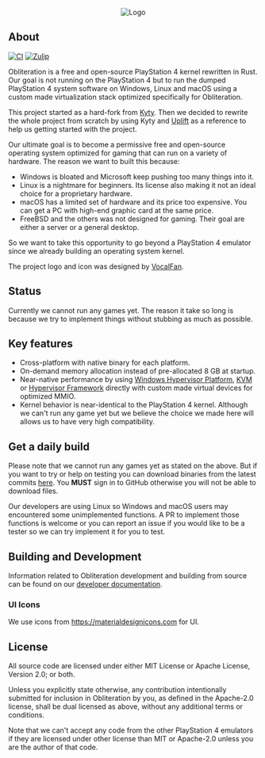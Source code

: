 <p align="center"><img alt="Logo" src="logo.png"></p>

## About
[![CI](https://github.com/obhq/obliteration/actions/workflows/main.yml/badge.svg)](https://github.com/obhq/obliteration/actions/workflows/main.yml)
[![Zulip](https://img.shields.io/badge/zulip-join_chat-brightgreen.svg)](https://obkrnl.zulipchat.com)

Obliteration is a free and open-source PlayStation 4 kernel rewritten in Rust. Our goal is not running on the PlayStation 4 but to run the dumped PlayStation 4 system software on Windows, Linux and macOS using a custom made virtualization stack optimized specifically for Obliteration.

This project started as a hard-fork from [Kyty](https://github.com/InoriRus/Kyty). Then we decided to rewrite the whole project from scratch by using Kyty and [Uplift](https://github.com/idc/uplift) as a reference to help us getting started with the project.

Our ultimate goal is to become a permissive free and open-source operating system optimized for gaming that can run on a variety of hardware. The reason we want to built this because:

- Windows is bloated and Microsoft keep pushing too many things into it.
- Linux is a nightmare for beginners. Its license also making it not an ideal choice for a proprietary hardware.
- macOS has a limited set of hardware and its price too expensive. You can get a PC with high-end graphic card at the same price.
- FreeBSD and the others was not designed for gaming. Their goal are either a server or a general desktop.

So we want to take this opportunity to go beyond a PlayStation 4 emulator since we already building an operating system kernel.

The project logo and icon was designed by [VocalFan](https://github.com/VocalFan).

## Status

Currently we cannot run any games yet. The reason it take so long is because we try to implement things without stubbing as much as possible.

## Key features

- Cross-platform with native binary for each platform.
- On-demand memory allocation instead of pre-allocated 8 GB at startup.
- Near-native performance by using [Windows Hypervisor Platform](https://learn.microsoft.com/en-us/virtualization/api/#windows-hypervisor-platform), [KVM](https://en.wikipedia.org/wiki/Kernel-based_Virtual_Machine) or [Hypervisor Framework](https://developer.apple.com/documentation/hypervisor) directly with custom made virtual devices for optimized MMIO.
- Kernel behavior is near-identical to the PlayStation 4 kernel. Although we can't run any game yet but we believe the choice we made here will allows us to have very high compatibility.

## Get a daily build

Please note that we cannot run any games yet as stated on the above. But if you want to try or help on testing you can download binaries from the latest commits [here](https://github.com/obhq/obliteration/actions/workflows/main.yml). You **MUST** sign in to GitHub otherwise you will not be able to download files.

Our developers are using Linux so Windows and macOS users may encountered some unimplemented functions. A PR to implement those functions is welcome or you can report an issue if you would like to be a tester so we can try implement it for you to test.

## Building and Development

Information related to Obliteration development and building from source can be found on our [developer documentation](https://dev.obliteration.net).

### UI Icons

We use icons from https://materialdesignicons.com for UI.

## License

All source code are licensed under either MIT License or Apache License, Version 2.0; or both.

Unless you explicitly state otherwise, any contribution intentionally submitted for inclusion in Obliteration by you, as defined in the Apache-2.0 license, shall be dual licensed as above, without any additional terms or conditions.

Note that we can't accept any code from the other PlayStation 4 emulators if they are licensed under other license than MIT or Apache-2.0 unless you are the author of that code.
